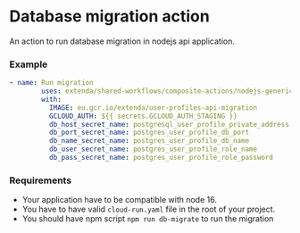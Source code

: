# Database migration action

An action to run database migration in nodejs api application.

### Example

```yaml
- name: Run migration
        uses: extenda/shared-workflows/composite-actions/nodejs-generic-api/cloud-sql-db-migrate@master
        with:
          IMAGE: eu.gcr.io/extenda/user-profiles-api-migration
          GCLOUD_AUTH: ${{ secrets.GCLOUD_AUTH_STAGING }}
          db_host_secret_name: postgresql_user_profile_private_address
          db_port_secret_name: postgres_user_profile_db_port
          db_name_secret_name: postgres_user_profile_db_name
          db_user_secret_name: postgres_user_profile_role_name
          db_pass_secret_name: postgres_user_profile_role_password
```

### Requirements

- Your application have to be compatible with node 16.
- You have to have valid ```cloud-run.yaml``` file in the root of your project.
- You should have npm script ```npm run db-migrate``` to run the migration
